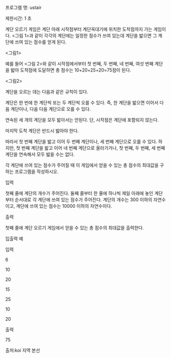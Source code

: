 프로그램 명: ustair

제한시간: 1 초

계단 오르기 게임은 계단 아래 시작점부터 계단꼭대기에 위치한 도착점까지 가는 게임이다. <그림 1>과 같이 각각의 계단에는 일정한 점수가 쓰여 있는데 계단을 밟으면 그 계단에 쓰여 있는 점수를 얻게 된다.





<그림1>

예를 들어 <그림 2>와 같이 시작점에서부터 첫 번째, 두 번째, 네 번째, 여섯 번째 계단을 밟아 도착점에 도달하면 총 점수는 10+20+25+20=75점이 된다.





<그림2>

계단을 오르는 데는 다음과 같은 규칙이 있다.



계단은 한 번에 한 계단씩 또는 두 계단씩 오를 수 있다. 즉, 한 계단을 밟으면 이어서 다음 계단이나, 다음 다음 계단으로 오를 수 있다.

연속된 세 개의 계단을 모두 밟아서는 안된다. 단, 시작점은 계단에 포함되지 않는다.

마지막 도착 계단은 반드시 밟아야 한다.

따라서 첫 번째 계단을 밟고 이어 두 번째 계단이나, 세 번째 계단으로 오를 수 있다. 하지만, 첫 번째 계단을 밟고 이어 네 번째 계단으로 올라가거나, 첫 번째, 두 번째, 세 번째 계단을 연속해서 모두 밟을 수는 없다.

각 계단에 쓰여 있는 점수가 주어질 때 이 게임에서 얻을 수 있는 총 점수의 최대값을 구하는 프로그램을 작성하시오.



입력



첫째 줄에 계단의 개수가 주어진다. 둘째 줄부터 한 줄에 하나씩 제일 아래에 놓인 계단부터 순서대로 각 계단에 쓰여 있는 점수가 주어진다. 계단의 개수는 300 이하의 자연수이고, 계단에 쓰여 있는 점수는 10000 이하의 자연수이다.

출력



첫째 줄에 계단 오르기 게임에서 얻을 수 있는 총 점수의 최대값을 출력한다.

입출력 예



입력



6

10

20

15

25

10

20



출력



75

출처:koi 지역 본선

